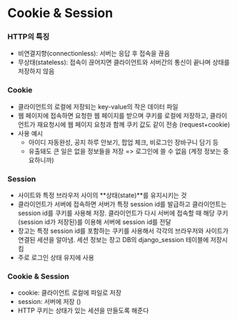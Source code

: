 # Cookie & Session

### HTTP의 특징

- 비연결지향(connectionless): 서버는 응답 후 접속을 끊음
- 무상태(stateless): 접속이 끊어지면 클라이언트와 서버간의 통신이 끝나며 상태를 저장하지 않음

### Cookie

- 클라이언트의 로컬에 저장되는 key-value의 작은 데이터 파일
- 웹 페이지에 접속하면 요청한 웹 페이지를 받으며 쿠키를 로컬에 저장하고, 클라이언트가 재요청시에 웹 페이지 요청과 함께 쿠키 값도 같이 전송 (request+cookie)
- 사용 예시
  - 아이디 자동완성, 공지 하루 안보기, 팝업 체크, 비로그인 장바구니 담기 등
  - 유출돼도 큰 일은 없을 정보들을 저장 => 로그인에 쓸 수 없음 (계정 정보는 중요하니까)

### Session

- 사이트와 특정 브라우저 사이의 **상태(state)**를 유지시키는 것
- 클라이언트가 서버에 접속하면 서버가 특정 session id를 발급하고 클라이언트는 session id를 쿠키를 사용해 저장. 클라이언트가 다시 서버에 접속할 때 해당 쿠키(session id가 저장된)를 이용해 서버에 session id를 전달
- 장고는 특정 session id를 포함하는 쿠키를 사용해서 각각의 브라우저와 사이트가 연결된 세션을 알아냄. 세션 정보는 장고 DB의 django_session 테이블에 저장시킴
- 주로 로그인 상태 유지에 사용

### Cookie & Session

- cookie: 클라이언트 로컬에 파일로 저장
- session: 서버에 저장 ()
- HTTP 쿠키는 상태가 있는 세션을 만들도록 해준다